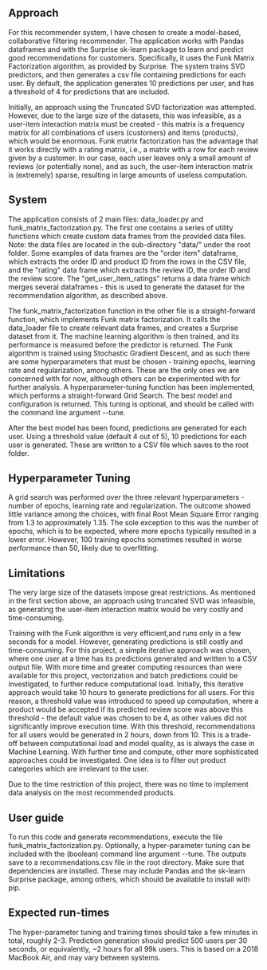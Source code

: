 ## Approach

For this recommender system, I have chosen to create a model-based, collaborative filtering recommender. The application works with Pandas dataframes and with the Surprise sk-learn package to learn and predict good recommendations for customers. Specifically, it uses the Funk Matrix Factorization algorithm, as provided by Surprise. The system trains SVD predictors, and then generates a csv file containing predictions for each user. By default, the application generates 10 predictions per user, and has a threshold of 4 for predictions that are included.

Initially, an approach using the Truncated SVD factorization was attempted. However, due to the large size of the datasets, this was infeasible, as a user-item interaction matrix must be created - this matrix is a frequency matrix for all combinations of users (customers) and items (products), which would be enormous. Funk matrix factorization has the advantage that it works directly with a rating matrix, i.e., a matrix with a row for each review given by a customer. In our case, each user leaves only a small amount of reviews (or potentially none), and as such, the user-item interaction matrix is (extremely) sparse, resulting in large amounts of useless computation.

## System

The application consists of 2 main files: data_loader.py and funk_matrix_factorization.py. The first one contains a series of utility functions which create custom data frames from the provided data files. Note: the data files are located in the sub-directory "data/" under the root folder. Some examples of data frames are the "order item" dataframe, which extracts the order ID and product ID from the rows in the CSV file, and the "rating" data frame which extracts the review ID, the order ID and the review score. The "get_user_item_ratings" returns a data frame which merges several dataframes - this is used to generate the dataset for the recommendation algorithm, as described above.

The funk_matrix_factorization function in the other file is a straight-forward function, which implements Funk matrix factorization. It calls the data_loader file to create relevant data frames, and creates a Surprise dataset from it. The machine learning algorithm is then trained, and its performance is measured before the predictor is returned. The Funk algorithm is trained using Stochastic Gradient Descent, and as such there are some hyperparameters that must be chosen - training epochs, learning rate and regularization, among others. These are the only ones we are concerned with for now, although others can be experimented with for further analysis. A hyperparameter-tuning function has been implemented, which performs a straight-forward Grid Search. The best model and configuration is returned. This tuning is optional, and should be called with the command line argument --tune.

After the best model has been found, predictions are generated for each user. Using a threshold value (default 4 out of 5), 10 predictions for each user is generated. These are written to a CSV file which saves to the root folder.

## Hyperparameter Tuning

A grid search was performed over the three relevant hyperparameters - number of epochs, learning rate and regularization. The outcome showed little variance among the choices, with final Root Mean Square Error ranging from 1.3 to approximately 1.35. The sole exception to this was the number of epochs, which is to be expected, where more epochs typically resulted in a lower error. However, 100 training epochs sometimes resulted in worse performance than 50, likely due to overfitting.

## Limitations

The very large size of the datasets impose great restrictions. As mentioned in the first section above, an approach using truncated SVD was infeasible, as generating the user-item interaction matrix would be very costly and time-consuming. 

Training with the Funk algorithm is very efficient,and runs only in a few seconds for a model. However, generating predictions is still costly and time-consuming. For this project, a simple iterative approach was chosen, where one user at a time has its predictions generated and written to a CSV output file. With more time and greater computing resources than were available for this project, vectorization and batch predictions could be investigated, to further reduce computational load. Initially, this iterative approach would take 10 hours to generate predictions for all users. For this reason, a threshold value was introduced to speed up computation, where a product would be accepted if its predicted review score was above this threshold - the default value was chosen to be 4, as other values did not significantly improve execution time. With this threshold, recommendations for all users would be generated in 2 hours, down from 10. This is a trade-off between computational load and model quality, as is always the case in Machine Learning. With further time and compute, other more sophisticated approaches could be investigated. One idea is to filter out product categories which are irrelevant to the user.

Due to the time restriction of this project, there was no time to implement data analysis on the most recommended products.

## User guide

To run this code and generate recommendations, execute the file funk_matrix_factorization.py. Optionally, a hyper-parameter tuning can be included with the (boolean) command line argument --tune. The outputs save to a recommendations.csv file in the root directory. Make sure that dependencies are installed. These may include Pandas and the sk-learn Surprise package, among others, which should be available to install with pip.

## Expected run-times
The hyper-parameter tuning and training times should take a few minutes in total, roughly 2-3. Prediction generation should predict 500 users per 30 seconds, or equivalently, ~2 hours for all 99k users. This is based on a 2018 MacBook Air, and may vary between systems.
